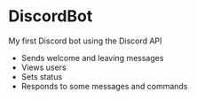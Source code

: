 # DiscordBot
My first Discord bot using the Discord API
- Sends welcome and leaving messages
- Views users
- Sets status
- Responds to some messages and commands

